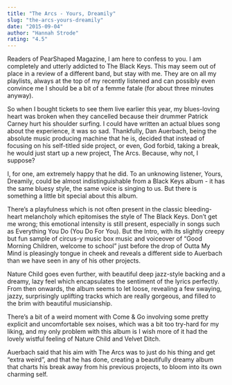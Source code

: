 ```yaml
---
title: "The Arcs - Yours, Dreamily"
slug: "the-arcs-yours-dreamily"
date: "2015-09-04"
author: "Hannah Strode"
rating: "4.5"
---
```


Readers of PearShaped Magazine, I am here to confess to you. I am completely and utterly addicted to The Black Keys. This may seem out of place in a review of a different band, but stay with me. They are on all my playlists, always at the top of my recently listened and can possibly even convince me I should be a bit of a femme fatale (for about three minutes anyway).

So when I bought tickets to see them live earlier this year, my blues-loving heart was broken when they cancelled because their drummer Patrick Carney hurt his shoulder surfing. I could have written an actual blues song about the experience, it was so sad. Thankfully, Dan Auerbach, being the absolute music producing machine that he is, decided that instead of focusing on his self-titled side project, or even, God forbid, taking a break, he would just start up a new project, The Arcs. Because, why not, I suppose?

I, for one, am extremely happy that he did. To an unknowing listener, Yours, Dreamily, could be almost indistinguishable from a Black Keys album - it has the same bluesy style, the same voice is singing to us. But there is something a little bit special about this album.

There’s a playfulness which is not often present in the classic bleeding-heart melancholy which epitomises the style of The Black Keys. Don’t get me wrong; this emotional intensity is still present, especially in songs such as Everything You Do (You Do For You). But the Intro, with its slightly creepy but fun sample of circus-y music box music and voiceover of “Good Morning Children, welcome to school” just before the drop of Outta My Mind is pleasingly tongue in cheek and reveals a different side to Auerbach than we have seen in any of his other projects.

Nature Child goes even further, with beautiful deep jazz-style backing and a dreamy, lazy feel which encapsulates the sentiment of the lyrics perfectly. From then onwards, the album seems to let loose, revealing a few swaying, jazzy, surprisingly uplifting tracks which are really gorgeous, and filled to the brim with beautiful musicianship.

There’s a bit of a weird moment with Come & Go involving some pretty explicit and uncomfortable sex noises, which was a bit too try-hard for my liking, and my only problem with this album is I wish more of it had the lovely wistful feeling of Nature Child and Velvet Ditch.

Auerbach said that his aim with The Arcs was to just do his thing and get “extra weird”, and that he has done, creating a beautifully dreamy album that charts his break away from his previous projects, to bloom into its own charming self.
